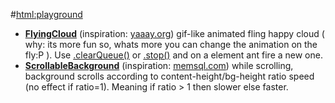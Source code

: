 #[html:playground](http://lukmdo.github.com/htmlplayground/)

- **[FlyingCloud](http://lukmdo.github.com/htmlplayground/FlyingCloud/)** (inspiration: [yaaay.org](http://www.yaaay.org/)) gif-like animated fling happy cloud ( why: its more fun so, whats more you can change the animation on the fly:P ). Use 
[.clearQueue()](http://api.jquery.com/clearQueue/) or [.stop()](http://api.jquery.com/stop/) and on a element ant fire a new one.
- **[ScrollableBackground](http://lukmdo.github.com/htmlplayground/ScrollableBackground/)** (inspiration: [memsql.com](http://memsql.com/)) while scrolling, background scrolls according to content-height/bg-height ratio speed (no effect if ratio=1). Meaning if ratio > 1 then slower else faster.
   
